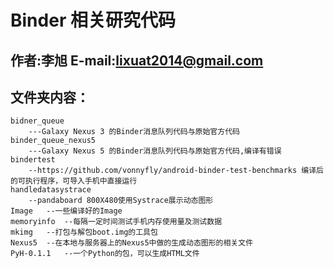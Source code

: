 Binder 相关研究代码
================
作者:李旭
E-mail:lixuat2014@gmail.com
-----------------
文件夹内容：
-----------------
	bidner_queue
		---Galaxy Nexus 3 的Binder消息队列代码与原始官方代码
	binder_queue_nexus5
		---Galaxy Nexus 5 的Binder消息队列代码与原始官方代码,编译有错误
	bindertest
		--https://github.com/vonnyfly/android-binder-test-benchmarks 编译后的可执行程序，可导入手机中直接运行
	handledatasystrace
		--pandaboard 800X480使用Systrace展示动态图形
	Image	--一些编译好的Image
	memoryinfo	--每隔一定时间测试手机内存使用量及测试数据
	mkimg	--打包与解包boot.img的工具包
	Nexus5	--在本地与服务器上的Nexus5中做的生成动态图形的相关文件
	PyH-0.1.1	--一个Python的包，可以生成HTML文件
